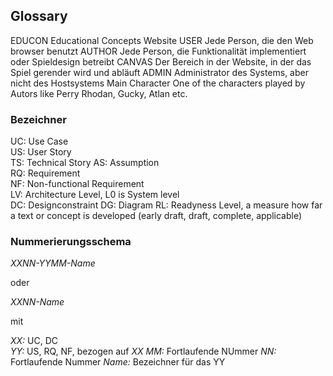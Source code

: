 ## Glossary

EDUCON    		Educational Concepts Website
USER      		Jede Person, die den Web browser benutzt
AUTHOR			Jede Person, die Funktionalität implementiert oder Spieldesign betreibt
CANVAS 			Der Bereich in der Website, in der das Spiel gerender wird und abläuft
ADMIN			Administrator des Systems, aber nicht des Hostsystems
Main Character 	One of the characters played by Autors like Perry Rhodan, Gucky, Atlan etc.

### Bezeichner

UC:  Use Case  
US:  User Story  
TS:  Technical Story
AS:  Assumption  
RQ:  Requirement  
NF:  Non-functional Requirement  
LV:  Architecture Level, L0 is System level  
DC:  Designconstraint
DG:	 Diagram
RL:  Readyness Level, a measure how far a text or concept is developed (early draft, draft, complete, applicable)

### Nummerierungsschema

*XXNN-YYMM-Name*  

oder

*XXNN-Name*

mit

*XX:*  UC,  DC  
*YY:*  US, RQ, NF, bezogen auf *XX*
*MM:*  Fortlaufende NUmmer
*NN:*  Fortlaufende Nummer
*Name:* Bezeichner für das YY

